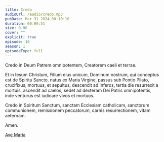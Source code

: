 ```yaml
---
title: Credo
audioUrl: /audio/credo.mp3
pubDate: Mar 31 2024 00:10:10
duration: 00:00:51
size: 0.96
cover: ""
explicit: true
episode: 10
season: 1
episodeType: full
---
```


Credo in Deum Patrem omnipotentem, Creatorem caeli et terrae. 

Et in Iesum Christum, Filium eius unicum, Dominum nostrum, qui conceptus est de Spiritu Sancto, natus ex Maria Virgine, passus sub Pontio Pilato, crucifixus, mortuus, et sepultus, descendit ad inferos, tertia die resurrexit a mortuis, ascendit ad caelos, sedet ad dexteram Dei Patris omnipotentis, inde venturus est iudicare vivos et mortuos. 

Credo in Spiritum Sanctum, sanctam Ecclesiam catholicam, sanctorum communionem, remissionem peccatorum, carnis resurrectionem, vitam aeternam. 

Amen.

<div class="text-center mt-16">
  <a class="btn btn-accent mt-9" href="/episode/09post">Ave Maria</a>
</div>